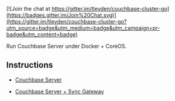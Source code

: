 [![Join the chat at https://gitter.im/tleyden/couchbase-cluster-go](https://badges.gitter.im/Join%20Chat.svg)](https://gitter.im/tleyden/couchbase-cluster-go?utm_source=badge&utm_medium=badge&utm_campaign=pr-badge&utm_content=badge)

Run Couchbase Server under Docker + CoreOS.

## Instructions 

* [Couchbase Server](http://tleyden.github.io/blog/2014/11/01/running-couchbase-cluster-under-coreos-on-aws/)

* [Couchbase Server + Sync Gateway](http://tleyden.github.io/blog/2014/12/15/running-a-sync-gateway-cluster-under-coreos-on-aws/)
